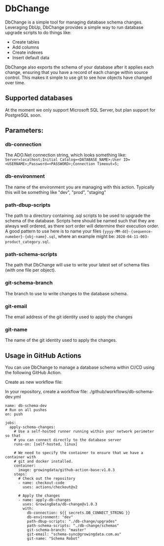 # DbChange

DbChange is a simple tool for managing database schema changes. Leveraging DbUp, DbChange provides a simple way to run database upgrade scripts to do things like:

- Create tables
- Add columns
- Create indexes
- Insert default data

DbChange also exports the schema of your database after it applies each change, ensuring that you have a record of each change within source control. This makes it simple to use git to see how objects have changed over time.

## Supported databases

At the moment we only support Microsoft SQL Server, but plan support for PostgreSQL soon.

## Parameters:

### db-connection

The ADO.Net connection string, which looks something like:
`Server=localhost;Initial Catalog=<DATABASE_NAME>;User ID=<USERNAME>;Password=<PASSWORD>;Connection Timeout=5;`

### db-environment

The name of the environment you are managing with this action. Typically this will be something like "dev", "prod", "staging"

### path-dbup-scripts

The path to a directory containing .sql scripts to be used to upgrade the schema of the database. Scripts here should be named such that they are always well ordered, as there sort order will determine their execution order. A good pattern to use here is to name your files `{yyyy-MM-dd}-{sequence-numeber}-{obj-name}.sql`, where an example might be: `2020-04-11-003-product_category.sql`.

### path-schema-scripts

The path that DbChange will use to write your latest set of schema files (with one file per object).

### git-schema-branch

The branch to use to write changes to the database schema.

### git-email

The email address of the git identity used to apply the changes

### git-name

The name of the git identity used to apply the changes.

## Usage in GitHub Actions

You can use DbChange to manage a database schema within CI/CD using the following GitHub Action.

Create as new workflow file:

In your repository, create a workflow file:
./github/workflows/db-schema-dev.yml

```
name: db-schema-dev
# Run on all pushes
on: push

jobs:
  apply-schema-changes:
    # Use a self-hosted runner running within your network perimeter so that
    # you can connect directly to the database server
    runs-on: [self-hosted, linux]

    # We need to specify the container to ensure that we have a container with
    # git and docker installed.
    container:
      image: growingdata/github-action-base:v1.0.3
    steps:
      # Check out the repository
      - name: checkout-code
        uses: actions/checkout@v2

      # Apply the changes
      - name: apply-db-changes
        uses: GrowingData/db-change@v1.0.3
        with:
          db-connection: ${{ secrets.DB_CONNECT_STRING }}
          db-environment: "dev"
          path-dbup-scripts: "./db-change/upgrades"
          path-schema-scripts: "./db-change/schemas"
          git-schema-branch: "master"
          git-email: "schema-sync@growingdata.com.au"
          git-name: "Schema Robot"
```
